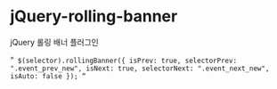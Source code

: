 # jQuery-rolling-banner
jQuery 롤링 배너 플러그인

“`
$(selector).rollingBanner({
    isPrev: true,
    selectorPrev: ".event_prev_new",
    isNext: true,
    selectorNext: ".event_next_new",
    isAuto: false
});
“`

